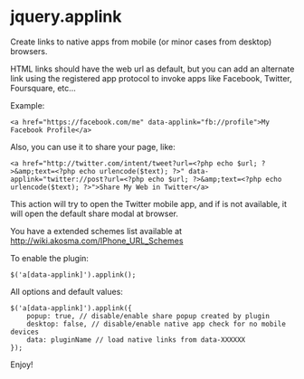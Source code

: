 jquery.applink
==============

Create links to native apps from mobile (or minor cases from desktop) browsers.

HTML links should have the web url as default, but you can add an alternate link using the registered app protocol to invoke apps like Facebook, Twitter, Foursquare, etc...

Example:

    <a href="https://facebook.com/me" data-applink="fb://profile">My Facebook Profile</a>

Also, you can use it to share your page, like:

    <a href="http://twitter.com/intent/tweet?url=<?php echo $url; ?>&amp;text=<?php echo urlencode($text); ?>" data-applink="twitter://post?url=<?php echo $url; ?>&amp;text=<?php echo urlencode($text); ?>">Share My Web in Twitter</a>

This action will try to open the Twitter mobile app, and if is not available, it will open the default share modal at browser.

You have a extended schemes list available at http://wiki.akosma.com/IPhone_URL_Schemes

To enable the plugin:

    $('a[data-applink]').applink();

All options and default values:

    $('a[data-applink]').applink({
        popup: true, // disable/enable share popup created by plugin
        desktop: false, // disable/enable native app check for no mobile devices
        data: pluginName // load native links from data-XXXXXX
    });

Enjoy!
